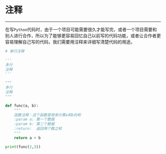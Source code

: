 # 注释

---

在写`Python`代码时，由于一个项目可能需要很久才能写完，或者一个项目需要和别人进行合作，所以为了能够更容易回忆自己以前写的代码功能，或者让合作者更容易理解自己写的代码，我们需要用注释来详细写清楚代码的用途。

```python
# 单行注释

'''
多行
注释
'''

"""
多行
注释
"""

def func(a, b):
    """
    函数注释：这个函数是用来计算a和b的和
    :param a: 第一个数据
    :param b: 第二个数据
    :return:  返回两个数之和
    """
    return a + b

print(func(2,3))
```
